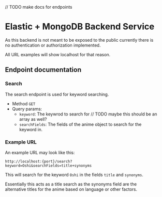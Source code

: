 // TODO make docs for endpoints

# Elastic + MongoDB Backend Service

As this backend is not meant to be exposed to the public currently there is no authentication or authorization implemented.

All URL examples will show localhost for that reason.

## Endpoint documentation

### Search

The search endpoint is used for keyword searching.

- Method ``GET``
- Query params:
  - ``keyword``: The keywrod to search for // TODO maybe this should be an array as well?
  - ``searchFields``: The fields of the anime object to search for the keyword in.

### Example URL

An example URL may look like this:

``http://localhost:{port}/search?keyword=Oshi&searchFields=title+synonyms``

This will search for the keyword ``Oshi`` in the fields ``title`` and ``synonyms``.

Essentially this acts as a title search as the synonyms field are the alternative titles for the anime based on language or other factors.
